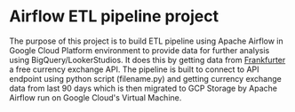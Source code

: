 
# Airflow ETL pipeline project

The purpose of this project is to build ETL pipeline using Apache Airflow in Google Cloud Platform environment to provide data for further analysis using BigQuery/LookerStudios. It does this by getting data from [Frankfurter](https://www.frankfurter.app/) a free currency exchange API.
The pipeline is built to connect to API endpoint using python script (filename.py) and getting currency exchange data from last 90 days which is then migrated to GCP Storage by Apache Airflow run on Google Cloud's Virtual Machine.
